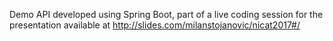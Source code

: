 Demo API developed using Spring Boot, part of a live coding session for the presentation available at
http://slides.com/milanstojanovic/nicat2017#/